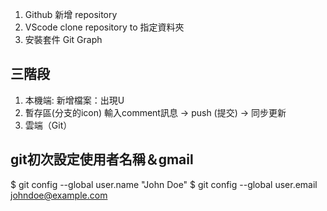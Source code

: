 1. Github 新增 repository
2. VScode clone repository to 指定資料夾
3. 安裝套件 Git Graph

## 三階段
1. 本機端: 
  新增檔案：出現U
2. 暫存區(分支的icon)
  輸入comment訊息 -> push (提交) -> 同步更新
3. 雲端（Git）

## git初次設定使用者名稱＆gmail
$ git config --global user.name "John Doe"
$ git config --global user.email johndoe@example.com

